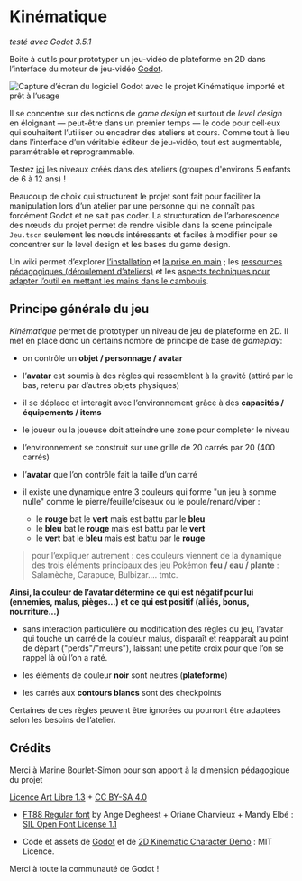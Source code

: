 # Kinématique

*testé avec Godot 3.5.1*

Boite à outils pour prototyper un jeu-vidéo de plateforme en 2D dans l’interface du moteur de jeu-vidéo [Godot](https://godotengine.org/download/).

![Capture d’écran du logiciel Godot avec le projet Kinématique importé et prêt à l’usage](documents/Capture_écran.png)

Il se concentre sur des notions de *game design* et surtout de *level design* en éloignant — peut-être dans un premier temps — le code pour cell·eux qui souhaitent l’utiliser ou encadrer des ateliers et cours.
Comme tout à lieu dans l’interface d’un véritable éditeur de jeu-vidéo, tout est augmentable, paramétrable et reprogrammable.

Testez [ici](https://brulé.net/kinématique/) les niveaux créés dans des ateliers (groupes d'environs 5 enfants de 6 à 12 ans) !

Beaucoup de choix qui structurent le projet sont fait pour faciliter la manipulation lors d’un atelier par une personne qui ne connaît pas forcément Godot et ne sait pas coder. La structuration de l’arborescence des nœuds du projet permet de rendre visible dans la scene principale `Jeu.tscn` seulement les nœuds intéressants et faciles à modifier pour se concentrer sur le level design et les bases du game design.

Un wiki permet d’explorer [l’installation](https://github.com/CorentinBrule/kinematic/wiki/1.-Installation) et [la prise en main](https://github.com/CorentinBrule/kinematic/wiki/2.-Prise-en-main) ; les [ressources pédagogiques (déroulement d’ateliers)](https://github.com/CorentinBrule/kinematic/wiki/Ressources-p%C3%A9dagogiques) et les [aspects techniques pour adapter l’outil en mettant les mains dans le cambouis](https://github.com/CorentinBrule/kinematic/wiki/Aller-plus-loin-(dev)).

## Principe générale du jeu

*Kinématique* permet de prototyper un niveau de jeu de plateforme en 2D. Il met en place donc un certains nombre de principe de base de *gameplay*:

- on contrôle un **objet / personnage / avatar**
- l’**avatar** est soumis à des règles qui ressemblent à la gravité (attiré par le bas, retenu par d’autres objets physiques)
- il se déplace et interagit avec l’environnement grâce à des **capacités / équipements / items**
- le joueur ou la joueuse doit atteindre une zone pour completer le niveau
- l’environnement se construit sur une grille de 20 carrés par 20 (400 carrés)
- l’**avatar** que l’on contrôle fait la taille d’un carré
- il existe une dynamique entre 3 couleurs qui forme "un jeu à somme nulle" comme le pierre/feuille/ciseaux ou le poule/renard/viper :

    - le **rouge** bat le **vert** mais est battu par le **bleu**
    - le **bleu** bat le **rouge** mais est battu par le **vert**
    - le **vert** bat le **bleu** mais est battu par le **rouge**
  
> pour l’expliquer autrement : ces couleurs viennent de la dynamique des trois éléments principaux des jeu Pokémon **feu / eau / plante** : Salamèche, Carapuce, Bulbizar.... tmtc.

**Ainsi, la couleur de l’avatar détermine ce qui est négatif pour lui (ennemies, malus, pièges...) et ce qui est positif (alliés, bonus, nourriture...)**

- sans interaction particulière ou modification des règles du jeu, l’avatar qui touche un carré de la couleur malus, disparaît et réapparaît au point de départ ("perds"/"meurs"), laissant une petite croix pour que l’on se rappel là où l’on a raté.

- les éléments de couleur **noir** sont neutres (**plateforme**)
- les carrés aux **contours blancs** sont des checkpoints

Certaines de ces règles peuvent être ignorées ou pourront être adaptées selon les besoins de l’atelier.

## Crédits

Merci à Marine Bourlet-Simon pour son apport à la dimension pédagogique du projet

[Licence Art Libre 1.3](https://artlibre.org/) + [CC BY-SA 4.0](https://creativecommons.org/licenses/by-sa/4.0/legalcode)

* [FT88 Regular font](https://velvetyne.fr/fonts/degheest/) by Ange Degheest + Oriane Charvieux + Mandy Elbé : [SIL Open Font License 1.1](http://scripts.sil.org/cms/scripts/page.php?site_id=nrsi&id=OFL)

* Code et assets de [Godot](https://github.com/godotengine/godot/blob/master/LICENSE.txt) et de [2D Kinematic Character Demo](https://github.com/godotengine/godot-demo-projects/blob/master/LICENSE.md) : MIT Licence.

Merci à toute la communauté de Godot !